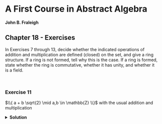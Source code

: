 # A First Course in Abstract Algebra
**John B. Fraleigh**<br>

## Chapter 18 - Exercises


In Exercises 7 through 13, decide whether the indicated operations of addition and multiplication are defined (closed) on the set, and give a ring structure. If a ring is not formed, tell why this is the case. If a ring is formed, state whether the ring is commutative, whether it has unity, and whether it is a field.

<br>

### Exercise 11

$\\{ a + b \sqrt{2} \mid a,b \in \mathbb{Z} \\}$ with the usual addition and multiplication

<details>
    <summary><strong>Solution</strong></summary>
    <br>

$\\{ a + b \sqrt{2} \mid a,b \in \mathbb{Z} \\}$ is a commutative ring with unity, but not a field
    
1. Associative:
```math
\displaylines{
  (a + b)+c\\
  = ((a_1 + b_1\sqrt{2}) + (a_2 + b_2\sqrt{2})) + (a_3 + b_3\sqrt{2}) \\
  = ((a_1 + a_2) + (b_1 + b_2)\sqrt{2}) + (a_3 + b_3\sqrt{2})\\
  = (a_1 + a_2 + a_3) + (b_1 + b_2 + b_3)\sqrt{2}\\
  = (a_1 + (a_2 + a_3)) + (b_1 + (b_2 + b_3))\sqrt{2}\\
  = (a_1 + b_1\sqrt{2}) + ((a_2 + a_3) + (b_2 + b_3)\sqrt{2})\\
  = (a_1 + b_1\sqrt{2}) + ((a_2 + b_2\sqrt{2}) + (a_3 + b_3\sqrt{2}))\\
  = a + (b + c)

}
```
<br>

2. Additive identity is $(0 + 0\sqrt{2})$:

```math
    a + 0 = (a_1 + b_1\sqrt{2}) + (0 + 0\sqrt{2}) = (a_1 + 0) + (b_1 + 0)\sqrt{2} = (a_1) + (b_1)\sqrt{2} = a
```

<br>

3. Additive inverse: $a = a_1 + b_1\sqrt{2} \rightarrow -a = -a_1 - b_1\sqrt{2}$

```math
    a + (-a) = (a_1 + b_1\sqrt{2}) + (-a_1 - b_1\sqrt{2}) = (a_1 - a_1) + (b_1 - b_1)\sqrt{2} = 0 + 0\sqrt{2} = 0
```

<br>

4. Commutative: $(a_1 + b_1\sqrt{2}) + (a_2 + b_2\sqrt{2}) = (a_1 + a_2) + (b_1 + b_2)\sqrt{2} = (a_2 + a_1) + (b_2 + b_1)\sqrt{2} = (a_2)$

<br>

5. Multiplicative associativity and distributive law too long and I am tired :/

6. Unity: $1_{A} = 1 + 0 \sqrt{2}$

```math
    a \cdot 1_{A} = (a+b\sqrt{2}) \cdot (1 + 0\sqrt{2}) = (a \cdot 1) + b\sqrt{2} = a + b\sqrt{2} = 1
```

<br>

7. Multiplicative commutativity:

```math
    \displaylines{
        a \cdot b
        = (a_1 + b_1\sqrt{2}) \cdot (a_2 + b_2\sqrt{2})\\
        = a_{1}a_{2} + a_{1}b_{2}\sqrt{2} + b_{1}a_{2}\sqrt{2} + 2b_{1}b_{2}\\
        = a_{2}a_{1} + a_{2}b_{1}\sqrt{2} + b_{2}a_{1}\sqrt{2} + 2b_{2}b_{1}\\
        = (a_2 + b_2\sqrt{2}) \cdot (a_1 + b_1\sqrt{2}) \\
        = b \cdot a
    }
```
</details>
